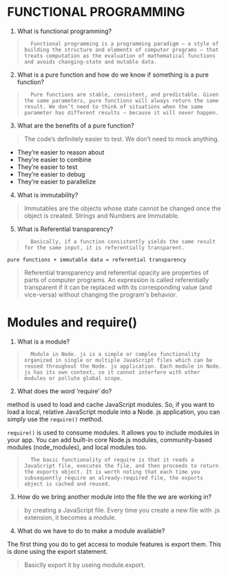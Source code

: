# FUNCTIONAL PROGRAMMING

1. What is functional programming?

>       Functional programming is a programming paradigm — a style of building the structure and elements of computer programs — that treats computation as the evaluation of mathematical functions and avoids changing-state and mutable data.

2. What is a pure function and how do we know if something is a pure function?

>       Pure functions are stable, consistent, and predictable. Given the same parameters, pure functions will always return the same result. We don’t need to think of situations when the same parameter has different results — because it will never happen.

3. What are the benefits of a pure function?

> The code’s definitely easier to test. We don’t need to mock anything.

- They’re easier to reason about
- They’re easier to combine
- They’re easier to test
- They’re easier to debug
- They’re easier to parallelize

4. What is immutability?

> Immutables are the objects whose state cannot be changed once the object is created. Strings and Numbers are Immutable.

5. What is Referential transparency?

>       Basically, if a function consistently yields the same result for the same input, it is referentially transparent.

`pure functions + immutable data = referential transparency`

> Referential transparency and referential opacity are properties of parts of computer programs. An expression is called referentially transparent if it can be replaced with its corresponding value (and vice-versa) without changing the program's behavior.

# Modules and require()

1. What is a module?

>       Module in Node. js is a simple or complex functionality organized in single or multiple JavaScript files which can be reused throughout the Node. js application. Each module in Node. js has its own context, so it cannot interfere with other modules or pollute global scope.

2. What does the word ‘require’ do?

method is used to load and cache JavaScript modules. So, if you want to load a local, relative JavaScript module into a Node. js application, you can simply use the `require()` method.

`require()` is used to consume modules. It allows you to include modules in your app. You can add built-in core Node.js modules, community-based modules (node_modules), and local modules too.

>       The basic functionality of require is that it reads a JavaScript file, executes the file, and then proceeds to return the exports object. It is worth noting that each time you subsequently require an already-required file, the exports object is cached and reused.

3. How do we bring another module into the file the we are working in?

> by creating a JavaScript file. Every time you create a new file with .js extension, it becomes a module.

4. What do we have to do to make a module available?

The first thing you do to get access to module features is export them. This is done using the export statement.

> Basiclly export it by useing module.export.
